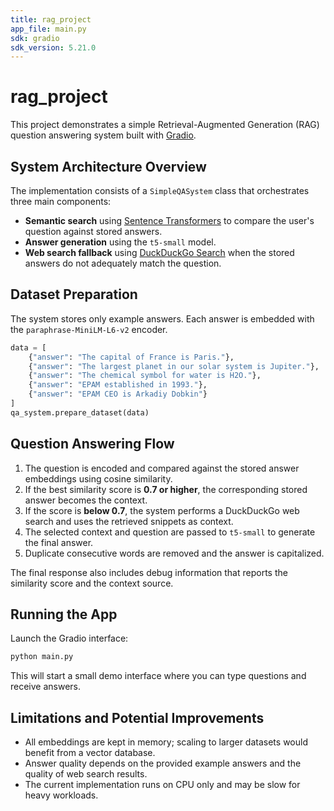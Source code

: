 ```yaml
---
title: rag_project
app_file: main.py
sdk: gradio
sdk_version: 5.21.0
---
```


# rag_project

This project demonstrates a simple Retrieval-Augmented Generation (RAG) question answering system built with [Gradio](https://gradio.app/).

## System Architecture Overview

The implementation consists of a `SimpleQASystem` class that orchestrates three main components:

- **Semantic search** using [Sentence Transformers](https://www.sbert.net/) to compare the user's question against stored answers.
- **Answer generation** using the `t5-small` model.
- **Web search fallback** using [DuckDuckGo Search](https://pypi.org/project/duckduckgo-search/) when the stored answers do not adequately match the question.

## Dataset Preparation

The system stores only example answers. Each answer is embedded with the `paraphrase-MiniLM-L6-v2` encoder.

```python
data = [
    {"answer": "The capital of France is Paris."},
    {"answer": "The largest planet in our solar system is Jupiter."},
    {"answer": "The chemical symbol for water is H2O."},
    {"answer": "EPAM established in 1993."},
    {"answer": "EPAM CEO is Arkadiy Dobkin"}
]
qa_system.prepare_dataset(data)
```

## Question Answering Flow

1. The question is encoded and compared against the stored answer embeddings using cosine similarity.
2. If the best similarity score is **0.7 or higher**, the corresponding stored answer becomes the context.
3. If the score is **below 0.7**, the system performs a DuckDuckGo web search and uses the retrieved snippets as context.
4. The selected context and question are passed to `t5-small` to generate the final answer.
5. Duplicate consecutive words are removed and the answer is capitalized.

The final response also includes debug information that reports the similarity score and the context source.

## Running the App

Launch the Gradio interface:

```bash
python main.py
```

This will start a small demo interface where you can type questions and receive answers.

## Limitations and Potential Improvements

- All embeddings are kept in memory; scaling to larger datasets would benefit from a vector database.
- Answer quality depends on the provided example answers and the quality of web search results.
- The current implementation runs on CPU only and may be slow for heavy workloads.

